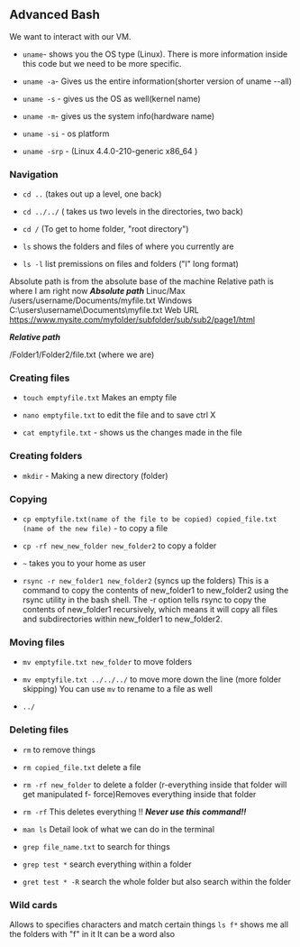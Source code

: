 ## Advanced Bash

We want to interact with our VM.

- `uname`- shows you the OS type (Linux). There is more information inside this code but we need to be more specific.

- `uname -a`- Gives us the entire information(shorter version of uname --all)

- `uname -s` - gives us the OS as well(kernel name)

- `uname -m`- gives us the system info(hardware name)

- `uname -si` - os platform

- `uname -srp` - (Linux 4.4.0-210-generic x86_64
)

### Navigation


- `cd ..` (takes out up a level, one back)

- `cd ../../` ( takes us two levels in the directories, two back)

- `cd /` (To get to home folder, "root directory")

- `ls` shows  the folders and files of where you currently are

- `ls -l` list premissions on files and folders ("l" long format)

Absolute path is from the absolute base of the machine 
Relative path is where I am right now 
***Absolute path***
Linuc/Max
/users/username/Documents/myfile.txt
Windows
C:\users\username\Documents\myfile.txt
Web URL
https://www.mysite.com/myfolder/subfolder/sub/sub2/page1/html

***Relative path***

/Folder1/Folder2/file.txt (where we are)

### Creating files


- `touch emptyfile.txt` Makes an empty file 

- `nano emptyfile.txt` to edit the file and to save ctrl X

- `cat emptyfile.txt` - shows us the changes made in the file 

### Creating folders


- `mkdir` - Making a new directory (folder)

### Copying 

- `cp emptyfile.txt(name of the file to be copied) copied_file.txt (name of the new file)` - to copy a file 

- `cp -rf new_new_folder new_folder2` to copy a folder 

- `~` takes you to your home as user 

- `rsync -r new_folder1 new_folder2` (syncs up the folders) 
This is a command to copy the contents of new_folder1 to new_folder2 using the rsync utility in the bash shell. The -r option tells rsync to copy the contents of new_folder1 recursively, which means it will copy all files and subdirectories within new_folder1 to new_folder2.


### Moving files


- `mv emptyfile.txt new_folder` to move folders

- `mv emptyfile.txt ../../../` to move more down the line (more folder skipping)
You can use `mv` to rename to a file as well 

- `../`

### Deleting files

- `rm` to remove things

- `rm copied_file.txt` delete a file 

- `rm -rf new_folder` to delete a folder (r-everything inside that folder will get manipulated f- force)Removes everything inside that folder
- `rm -rf` This deletes everything !! ***Never use this command!!***  


- `man ls` Detail look of what we can do in the terminal

- `grep file_name.txt` to search for things

- `grep test *` search everything within a folder 

- `gret test * -R` search the whole folder but also search within the folder 


### Wild cards
Allows to specifies characters and match certain things
`ls f*` shows me all the folders with "f" in it
It can be a word also







